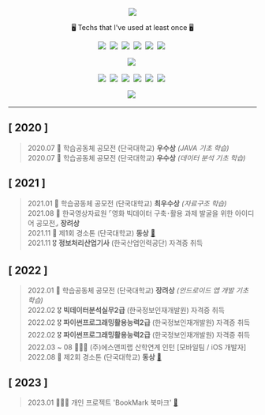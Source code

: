 <p align="center">
  <img src="https://capsule-render.vercel.app/api?type=wave&color=auto&height=300&section=header&text=YuBeen&fontSize=70" />
</p>

<p align="center"> 🖥 Techs that I've used at least once 🖥 </p>


<p align="center">
  <img src="https://img.shields.io/badge/C-A8B9CC?style=flat-square&logo=C&logoColor=white"/></a>&nbsp 
  <img src="https://img.shields.io/badge/Python-3766AB?style=flat-square&logo=Python&logoColor=white"/></a>&nbsp 
  <img src="https://img.shields.io/badge/Java-007396?style=flat-square&logo=Java&logoColor=white"/></a>&nbsp 
  <img src="https://img.shields.io/badge/C++-00599C?style=flat-square&logo=C%2B%2B&logoColor=white"/></a>&nbsp
  <img src="https://img.shields.io/badge/R-276DC3?style=flat-square&logo=R&logoColor=white"/></a>&nbsp
  <img src="https://img.shields.io/badge/Swift-F05138?style=flat-square&logo=Swift&logoColor=white"/></a>&nbsp
  

<p align="center">
  <img src="https://img.shields.io/badge/JavaScript-F7DF1E?style=flat-square&logo=JavaScript&logoColor=white"/></a>&nbsp
  
  
<p align="center">
  <img src="https://img.shields.io/badge/Eclipse IDE-2C2255?style=flat-square&logo=Eclipse IDE&logoColor=white"/></a>&nbsp
  <img src="https://img.shields.io/badge/PyCharm-000000?style=flat-square&logo=PyCharm&logoColor=white"/></a>&nbsp
  <img src="https://img.shields.io/badge/Visual Studio Code-007ACC?style=flat-square&logo=Visual Studio Code&logoColor=white"/></a>&nbsp
  <img src="https://img.shields.io/badge/Jupyter-F37626?style=flat-square&logo=Jupyter&logoColor=white"/></a>&nbsp
  <img src="https://img.shields.io/badge/AndroidStudio-3DDC84?style=flat-square&logo=AndroidStudio&logoColor=white"/></a>&nbsp
  <img src="https://img.shields.io/badge/Xcode-147EFB?style=flat-square&logo=Xcode&logoColor=white"/></a>&nbsp
  
  
<p align="center">
  <img src="https://img.shields.io/badge/Django-092E20?style=flat-square&logo=Django&logoColor=white"/></a>&nbsp 




  
---  
## [ 2020 ]  
>2020.07  🥈 학습공동체 공모전 (단국대학교) **우수상** *(JAVA 기초 학습)*  
>2020.07  🥈 학습공동체 공모전 (단국대학교) **우수상** *(데이터 분석 기초 학습)*  

## [ 2021 ]  
>2021.01  🥇 학습공동체 공모전 (단국대학교) **최우수상** *(자료구조 학습)*   
>2021.08  🏅 한국영상자료원 ⌜영화 빅데이터 구축･활용 과제 발굴을 위한 아이디어 공모전⌟ **장려상**   
>2021.11 🥉 제1회 경소톤 (단국대학교) **동상** [🔗](https://github.com/dbqls200/2021Gyeongsothon)    
>2021.11 🎖 **정보처리산업기사** (한국산업인력공단) 자격증 취득    

## [ 2022 ]  
>2022.01 🏅 학습공동체 공모전 (단국대학교) **장려상** *(안드로이드 앱 개발 기초 학습)*  
>2022.02 🎖 **빅데이터분석실무2급** (한국정보인재개발원) 자격증 취득  
>2022.02 🎖 **파이썬프로그래밍활용능력2급** (한국정보인재개발원) 자격증 취득  
>2022.02 🎖 **파이썬프로그래밍활용능력2급** (한국정보인재개발원) 자격증 취득    
>2022.03 ~ 08 👩🏻‍💻 (주)에스앤피랩 산학연계 인턴 [모바일팀 / iOS 개발자]  
>2022.08 🥉 제2회 경소톤 (단국대학교) **동상** [🔗](https://github.com/kimyeonhong00/dorazy)

## [ 2023 ]
>2023.01 👩🏻‍💻 개인 프로젝트 'BookMark 북마크' [🔗](https://github.com/dbqls200/BookMark)

